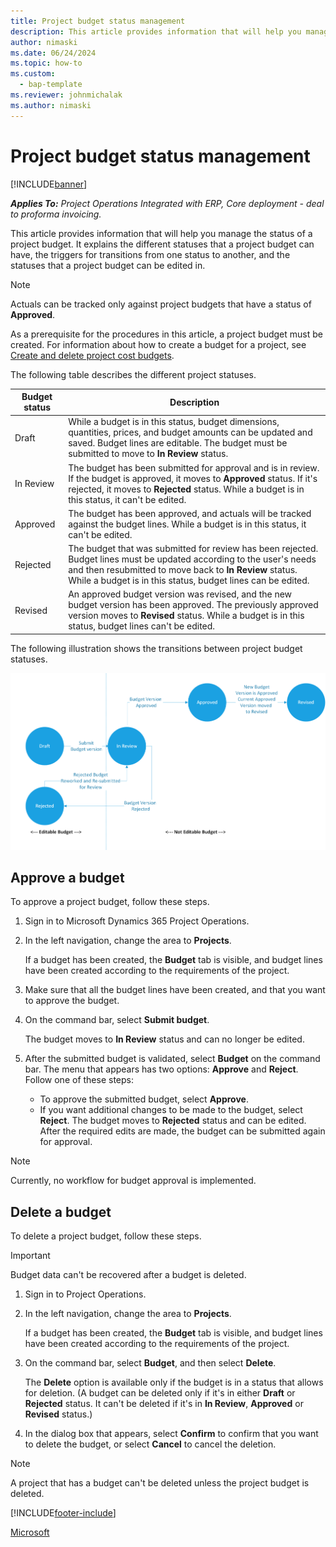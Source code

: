 ```yaml
---
title: Project budget status management
description: This article provides information that will help you manage the status of a project budget.
author: nimaski
ms.date: 06/24/2024
ms.topic: how-to
ms.custom: 
  - bap-template
ms.reviewer: johnmichalak
ms.author: nimaski
---
```


# Project budget status management

[!INCLUDE[banner](../../includes/banner.md)]

_**Applies To:** Project Operations Integrated with ERP, Core deployment - deal to proforma invoicing._

This article provides information that will help you manage the status of a project budget. It explains the different statuses that a project budget can have, the triggers for transitions from one status to another, and the statuses that a project budget can be edited in.

> [!NOTE]
> Actuals can be tracked only against project budgets that have a status of **Approved**.

As a prerequisite for the procedures in this article, a project budget must be created. For information about how to create a budget for a project, see [Create and delete project cost budgets](create-delete-project-budget.md).

The following table describes the different project statuses.

| Budget status | Description |
|---|---|
| Draft | While a budget is in this status, budget dimensions, quantities, prices, and budget amounts can be updated and saved. Budget lines are editable. The budget must be submitted to move to **In Review** status. |
| In Review | The budget has been submitted for approval and is in review. If the budget is approved, it moves to **Approved** status. If it's rejected, it moves to **Rejected** status. While a budget is in this status, it can't be edited. |
| Approved | The budget has been approved, and actuals will be tracked against the budget lines. While a budget is in this status, it can't be edited. |
| Rejected | The budget that was submitted for review has been rejected. Budget lines must be updated according to the user's needs and then resubmitted to move back to **In Review** status. While a budget is in this status, budget lines can be edited. |
| Revised | An approved budget version was revised, and the new budget version has been approved. The previously approved version moves to **Revised** status. While a budget is in this status, budget lines can't be edited. |

The following illustration shows the transitions between project budget statuses.

![Project budget status transitions.](media/2-project-budget-state-management-pic.png)

## Approve a budget

To approve a project budget, follow these steps.

1. Sign in to Microsoft Dynamics 365 Project Operations.
1. In the left navigation, change the area to **Projects**.

    If a budget has been created, the **Budget** tab is visible, and budget lines have been created according to the requirements of the project.

1. Make sure that all the budget lines have been created, and that you want to approve the budget.
1. On the command bar, select **Submit budget**.

    The budget moves to **In Review** status and can no longer be edited.

1. After the submitted budget is validated, select **Budget** on the command bar. The menu that appears has two options: **Approve** and **Reject**. Follow one of these steps:

    - To approve the submitted budget, select **Approve**.
    - If you want additional changes to be made to the budget, select **Reject**. The budget moves to **Rejected** status and can be edited. After the required edits are made, the budget can be submitted again for approval.

> [!NOTE]
> Currently, no workflow for budget approval is implemented.

## Delete a budget

To delete a project budget, follow these steps.

> [!IMPORTANT]
> Budget data can't be recovered after a budget is deleted.

1. Sign in to Project Operations.
1. In the left navigation, change the area to **Projects**.

    If a budget has been created, the **Budget** tab is visible, and budget lines have been created according to the requirements of the project.

1. On the command bar, select **Budget**, and then select **Delete**.

    The **Delete** option is available only if the budget is in a status that allows for deletion. (A budget can be deleted only if it's in either **Draft** or **Rejected** status. It can't be deleted if it's in **In Review**, **Approved** or **Revised** status.)

1. In the dialog box that appears, select **Confirm** to confirm that you want to delete the budget, or select **Cancel** to cancel the deletion.

> [!NOTE]
> A project that has a budget can't be deleted unless the project budget is deleted.

[!INCLUDE[footer-include](../../includes/footer-banner.md)]

[Microsoft](https://www.microsoft.com)
